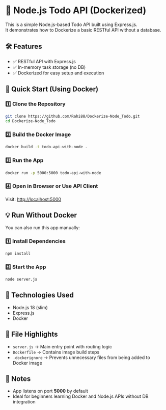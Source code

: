 # 📝 Node.js Todo API (Dockerized)

This is a simple Node.js-based Todo API built using Express.js.  
It demonstrates how to Dockerize a basic RESTful API without a database.

## 🛠 Features

- ✅ RESTful API with Express.js  
- ✅ In-memory task storage (no DB)  
- ✅ Dockerized for easy setup and execution

## 🚀 Quick Start (Using Docker)

### 1️⃣ Clone the Repository

```bash
git clone https://github.com/Rahi88/Dockerize-Node_Todo.git
cd Dockerize-Node_Todo
````

### 2️⃣ Build the Docker Image

```bash
docker build -t todo-api-with-node .
```

### 3️⃣ Run the App

```bash
docker run -p 5000:5000 todo-api-with-node
```

### 4️⃣ Open in Browser or Use API Client

Visit: [http://localhost:5000](http://localhost:5000)

## 💡 Run Without Docker

You can also run this app manually:

### 1️⃣ Install Dependencies

```bash
npm install
```

### 2️⃣ Start the App

```bash
node server.js
```

## 🔧 Technologies Used

* Node.js 18 (slim)
* Express.js
* Docker

## 📁 File Highlights

* `server.js` → Main entry point with routing logic
* `Dockerfile` → Contains image build steps
* `.dockerignore` → Prevents unnecessary files from being added to Docker image

## 📌 Notes

* App listens on port **5000** by default
* Ideal for beginners learning Docker and Node.js APIs without DB integration


